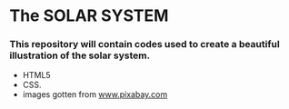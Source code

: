 # The SOLAR SYSTEM
### This repository will contain codes used to create a beautiful illustration of the solar system.

- HTML5
- CSS.
- images gotten from www.pixabay.com
